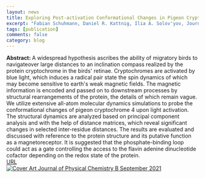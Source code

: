 ```yaml
---
layout: news
title: Exploring Post-activation Conformational Changes in Pigeon Cryptochrome 4
excerpt: "Fabian Schuhmann, Daniel R. Kattnig, Ilia A. Solov'yov, Journal of Physical Chemistry B, 125, 9652-9659, (2021)"
tags: [publication]
comments: false
category: blog
---
```


<b>Abstract: </b>A widespread hypothesis ascribes the ability of migratory birds to navigateover large distances to an inclination compass realized by the protein cryptochrome in the birds' retinae. Cryptochromes are activated by blue light, which induces a radical pair state the spin dynamics of which may become sensitive to earth's weak magnetic fields. The magnetic information is encoded and passed on to downstream processes by structural rearrangements of the protein, the details of which remain vague. We utilize extensive all-atom molecular dynamics simulations to probe the conformational changes of pigeon cryptochrome 4 upon light activation. The structural dynamics are analyzed based on principal component analysis and with the help of distance matrices, which reveal significant changes in selected inter-residue distances. The results are evaluated and discussed with reference to the protein structure and its putative function as a magnetoreceptor. It is suggested that the phosphate-binding loop could act as a gate controlling the access to the flavin adenine dinucleotide cofactor depending on the redox state of the protein.<br>
  <a href="https://pubs.acs.org/doi/full/10.1021/acs.jpcb.1c02795">URL</a><br>
<a href="https://pubs.acs.org/doi/full/10.1021/acs.jpcb.1c02795">
  <img src="https://fabianschuhmann.github.io/images/jpcbfk.webp" alt="Cover Art Journal of Physical Chemistry B September 2021">
  </a>

